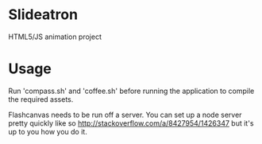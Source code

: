 Slideatron
==========

HTML5/JS animation project

Usage
=====

Run 'compass.sh' and 'coffee.sh' before running the application to compile the required assets.

Flashcanvas needs to be run off a server. You can set up a node server pretty quickly like so http://stackoverflow.com/a/8427954/1426347 but it's up to you how you do it.

